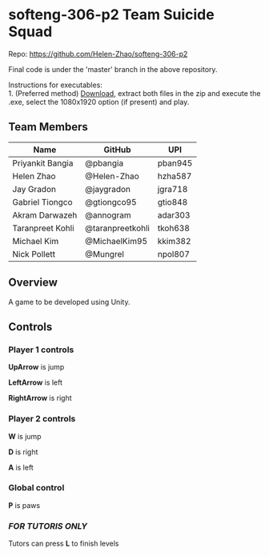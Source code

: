 # softeng-306-p2 Team Suicide Squad 

Repo: https://github.com/Helen-Zhao/softeng-306-p2

Final code is under the 'master' branch in the above repository.

Instructions for executables:  
	1. (Preferred method) [Download](https://drive.google.com/open?id=0B3QL-c25-1uyQjU2emZjYTNralE), extract both files in the zip and execute the .exe, select the 1080x1920 option (if present) and play.  


## Team Members
| Name             | GitHub | UPI |
| ---------------- | ------------ | ----|
| Priyankit Bangia | @pbangia | pban945 |
| Helen Zhao | @Helen-Zhao | hzha587 |
| Jay Gradon | @jaygradon | jgra718 |
| Gabriel Tiongco | @gtiongco95 | gtio848 |
| Akram Darwazeh | @annogram | adar303 |
| Taranpreet Kohli | @taranpreetkohli | tkoh638 |
| Michael Kim | @MichaelKim95 | kkim382 |
| Nick Pollett | @Mungrel | npol807 |


## Overview
A game to be developed using Unity.

## Controls

### Player 1 controls

__UpArrow__ is jump

__LeftArrow__ is left

__RightArrow__ is right

### Player 2 controls

__W__ is jump

__D__ is right

__A__ is left

### Global control

__P__ is paws

### _FOR TUTORIS ONLY_

Tutors can press __L__ to finish levels
